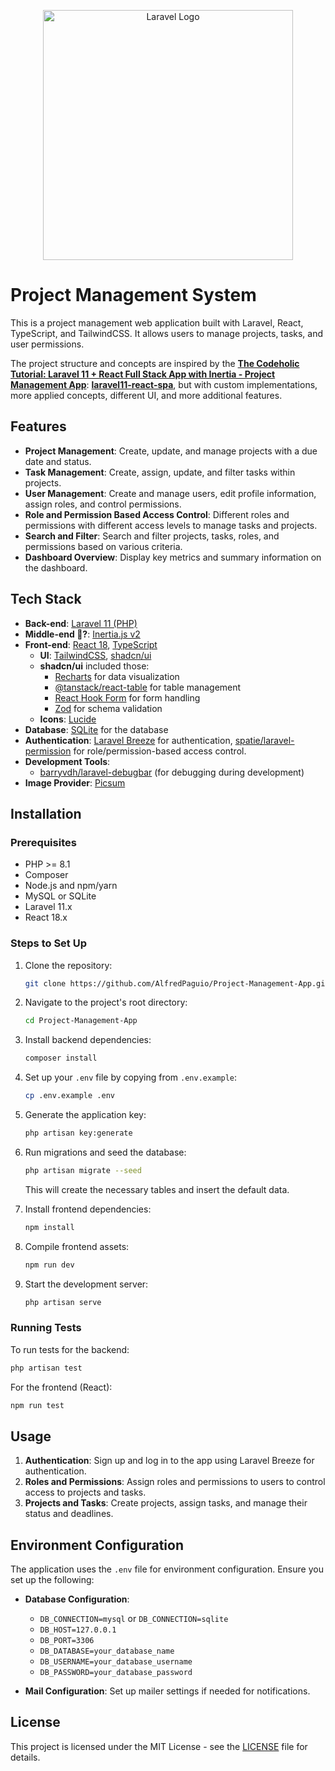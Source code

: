 <p align="center"><a href="https://laravel.com" target="_blank"><img src="https://raw.githubusercontent.com/laravel/art/master/logo-lockup/5%20SVG/2%20CMYK/1%20Full%20Color/laravel-logolockup-cmyk-red.svg" width="400" alt="Laravel Logo"></a></p>

# Project Management System

This is a project management web application built with Laravel, React, TypeScript, and TailwindCSS. It allows users to manage projects, tasks, and user permissions.

The project structure and concepts are inspired by the **[The Codeholic Tutorial: Laravel 11 + React Full Stack App with Inertia - Project Management App](https://www.youtube.com/watch?v=VrQRa-afCAk)**: **[laravel11-react-spa](https://github.com/thecodeholic/laravel11-react-spa)**, but with custom implementations, more applied concepts, different UI, and more additional features.

## Features

-   **Project Management**: Create, update, and manage projects with a due date and status.
-   **Task Management**: Create, assign, update, and filter tasks within projects.
-   **User Management**: Create and manage users, edit profile information, assign roles, and control permissions.
-   **Role and Permission Based Access Control**: Different roles and permissions with different access levels to manage tasks and projects.
-   **Search and Filter**: Search and filter projects, tasks, roles, and permissions based on various criteria.
-   **Dashboard Overview**: Display key metrics and summary information on the dashboard.

## Tech Stack

-   **Back-end**: [Laravel 11 (PHP)](https://laravel.com)
-   **Middle-end 🤔?**: [Inertia.js v2](https://inertiajs.com/)
-   **Front-end**: [React 18](https://18.react.dev/), [TypeScript](https://www.typescriptlang.org/)
    -   **UI**: [TailwindCSS](https://tailwindcss.com/), [shadcn/ui](https://ui.shadcn.com/)
    -   **shadcn/ui** included those:
        -   [Recharts](https://recharts.org/) for data visualization
        -   [@tanstack/react-table](https://tanstack.com/table/latest/docs/introduction) for table management
        -   [React Hook Form](https://react-hook-form.com/) for form handling
        -   [Zod](https://zod.dev/) for schema validation
    -   **Icons**: [Lucide](https://lucide.dev/guide/packages/lucide-react)
-   **Database**: [SQLite](https://www.sqlite.org/) for the database
-   **Authentication**: [Laravel Breeze](https://github.com/laravel/breeze) for authentication, [spatie/laravel-permission](https://spatie.be/docs/laravel-permission/v6/introduction) for role/permission-based access control.
-   **Development Tools**:
    -   [barryvdh/laravel-debugbar](https://github.com/barryvdh/laravel-debugbar) (for debugging during development)
-   **Image Provider**: [Picsum](https://picsum.photos/)

## Installation

### Prerequisites

-   PHP >= 8.1
-   Composer
-   Node.js and npm/yarn
-   MySQL or SQLite
-   Laravel 11.x
-   React 18.x

### Steps to Set Up

1. Clone the repository:

    ```bash
    git clone https://github.com/AlfredPaguio/Project-Management-App.git
    ```

2. Navigate to the project's root directory:

    ```bash
    cd Project-Management-App
    ```

3. Install backend dependencies:

    ```bash
    composer install
    ```

4. Set up your `.env` file by copying from `.env.example`:

    ```bash
    cp .env.example .env
    ```

5. Generate the application key:

    ```bash
    php artisan key:generate
    ```

6. Run migrations and seed the database:

    ```bash
    php artisan migrate --seed
    ```

    This will create the necessary tables and insert the default data.

7. Install frontend dependencies:

    ```bash
    npm install
    ```

8. Compile frontend assets:

    ```bash
    npm run dev
    ```

9. Start the development server:
    ```bash
    php artisan serve
    ```

### Running Tests

To run tests for the backend:

```bash
php artisan test
```

For the frontend (React):

```bash
npm run test
```

## Usage

1. **Authentication**: Sign up and log in to the app using Laravel Breeze for authentication.
2. **Roles and Permissions**: Assign roles and permissions to users to control access to projects and tasks.
3. **Projects and Tasks**: Create projects, assign tasks, and manage their status and deadlines.

## Environment Configuration

The application uses the `.env` file for environment configuration. Ensure you set up the following:

-   **Database Configuration**:

    -   `DB_CONNECTION=mysql` or `DB_CONNECTION=sqlite`
    -   `DB_HOST=127.0.0.1`
    -   `DB_PORT=3306`
    -   `DB_DATABASE=your_database_name`
    -   `DB_USERNAME=your_database_username`
    -   `DB_PASSWORD=your_database_password`

-   **Mail Configuration**: Set up mailer settings if needed for notifications.

## License

This project is licensed under the MIT License - see the [LICENSE](LICENSE) file for details.
